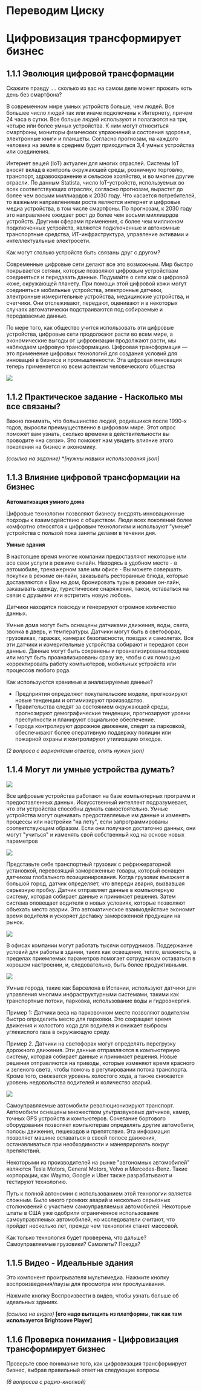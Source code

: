 # Переводим Циску

# Цифровизация трансформирует бизнес
## 1.1.1 Эволюция цифровой трансформации

Скажите правду .... сколько из вас на самом деле может прожить хоть день без смартфона?

В современном мире умных устройств больше, чем людей. Все большее число людей так или иначе подключены к Интернету, причем 24 часа в сутки. Все больше людей используют и полагаются на три, четыре или более умных устройства. К ним могут относиться смартфоны, мониторы физических упражнений и состояния здоровья, электронные книги и планшеты. Согласно прогнозам, на каждого человека на земле в среднем будет приходиться 3,4 умных устройства или соединения.

Интернет вещей (IoT) актуален для многих отраслей. Системы IoT вносят вклад в контроль окружающей среды, розничную торговлю, транспорт, здравоохранение и сельское хозяйство, и во многие другие отрасли. По данным Statista, число IoT-устройств, используемых во всех соответствующих отраслях, согласно прогнозам, вырастет до более чем восьми миллиардов к 2030 году. Что касается потребителей, то важными направлениями роста являются интернет и цифровые медиа устройства, в том числе смартфоны. По прогнозам, к 2030 году это направление ожидает рост до более чем восьми миллиардов устройств. Другими сферами применения, с более чем миллионом подключенных устройств, являются подключенные и автономные транспортные средства, ИТ-инфраструктура, управление активами и интеллектуальные электросети.

Как могут столько устройств быть связаны друг с другом?

Современные цифровые сети делают все это возможным. Мир быстро покрывается сетями, которые позволяют цифровым устройствам соединяться и передавать данные. Подумайте о сети как о цифровой коже, окружающей планету. При помощи этой цифровой кожи могут соединяться мобильные устройства, электронные датчики, электронные измерительные устройства, медицинские устройства, и счетчики. Они отслеживают, передают, оценивают и в некоторых случаях автоматически подстраиваются под собираемые и передаваемые данные.

По мере того, как общество учится использовать эти цифровые устройства, цифровые сети продолжают расти во всем мире, а экономические выгоды от цифровизации продолжают расти, мы наблюдаем цифровую трансформацию. Цифровая трансформация — это применение цифровых технологий для создания условий для инноваций в бизнесе и промышленности. Эта цифровая инновация теперь применяется ко всем аспектам человеческого общества

![](./assets/image1.jpg)

## 1.1.2 Практическое задание - Насколько мы все связаны?

Важно понимать, что большинство людей, родившихся после 1990-х годов, выросли преимущественно в цифровом мире. Этот опрос поможет вам узнать, сколько времени в действительности вы проводите «на связи». Это поможет нам увидеть влияние этого поколения на бизнес и экономику.

*(ссылка на задание)* **[нужны навыки использования json]*

## 1.1.3 Влияние цифровой трансформации на бизнес

**Автоматизация умного дома**

Цифровые технологии позволяют бизнесу внедрять инновационные подходы к взаимодействию с обществом. Люди всех поколений более комфортно относятся к цифровым технологиям и используют "умные" устройства с пользой пока заняты делами в течении дня.

**Умные здания**

В настоящее время многие компании предоставляют некоторые или все свои услуги в режиме онлайн. Находясь в удобном месте - в автомобиле, тренажерном зале или офисе - Вы можете совершать покупки в режиме он-лайн, заказывать ресторанные блюда, которые доставляются к Вам на дом, бронировать туры в режиме он-лайн, заказывать одежду, туристические снаряжения, такси, оставаться на связи с друзьями или встретить новую любовь.

Датчики находятся повсюду и генерируют огромное количество данных.

Умные дома могут быть оснащены датчиками движения, воды, света, звонка в дверь, и температуры. Датчики могут быть в светофорах, грузовиках, гаражах, камерах безопасности, поездах и самолетах. Все эти датчики и измерительные устройства собирают и передают свои данные. Данные могут быть сохранены и проанализированы позднее или могут быть проанализированы сразу же, чтобы с их помощью корректировать работу компьютеров, мобильных устройств или процессов любого рода.

Как используются хранимые и анализируемые данные?
* Предприятия определяют покупательские модели, прогнозируют новые тенденции и оптимизируют производство.
* Правительства следят за состоянием окружающей среды, прогнозируют демографические тенденции, прогнозируют уровни преступности и планируют социальное обеспечение.
* Города контролируют дорожное движение, следят за парковкой, обеспечивают более оперативную поддержку полиции или пожарной охраны и контролируют утилизацию отходов.

*(2 вопроса с вариантами ответов, опять нужен json)*

## 1.1.4 Могут ли умные устройства думать?

![](./assets/image2.png)

Все цифровые устройства работают на базе компьютерных программ и предоставленных данных. Искусственный интеллект подразумевает, что эти устройства способны думать самостоятельно. Умные устройства могут оценивать предоставляемые им данные и изменять процессы или настройки "на лету", если запрограммированы соответствующим образом. Если они получают достаточно данных, они могут "учиться" и изменять свой собственный код на основе новых параметров

![](./assets/image3.png)

Представьте себе транспортный грузовик с рефрижераторной установкой, перевозящий замороженные товары, который оснащен датчиком глобального позиционирования. Когда грузовик въезжает в большой город, датчик определяет, что впереди авария, вызвавшая серьезную пробку. Датчик отправляет данные в компьютерную систему, которая собирает данные и принимает решения. Затем система оповещает водителя о новых условиях, которые позволяют объехать место аварии. Это автоматическое взаимодействие экономит время водителя и ускоряет доставку замороженной продукции на рынок.

![](./assets/image4.png)

В офисах компании могут работать тысячи сотрудников. Поддержание условий для работы в здании, таких как освещение, тепло, влажность, в пределах приемлемых параметров помогает сотрудникам оставаться в хорошем настроении, и, следовательно, быть более продуктивными.

![](./assets/image5.png)

Умные города, такие как Барселона в Испании, используют датчики для управления многими инфраструктурными системами, такими как транспортные потоки, парковка, использование воды и гидроэнергия.

Пример 1: Датчики веса на парковочном месте позволяют водителям быстро определить место для парковки. Это сокращает время движения и холостого хода для водителя и снижает выбросы углекислого газа в окружающую среду.

Пример 2. Датчики на светофорах могут определять перегрузку дорожного движения. Эти данные отправляются в компьютерную систему, которая собирает данные и принимает решения. Новые решения отправляются на приводы, которые изменяют время красного и зеленого света, чтобы помочь в регулировании потока транспорта. Кроме того, снижается уровень холостого хода, а также снижается уровень недовольства водителей и количество аварий.

![](./assets/image6.png)

Самоуправляемые автомобили революционизируют транспорт. Автомобили оснащены множеством ультразвуковых датчиков, камер, точных GPS устройств и компьютеров. Сочетание бортового оборудования позволяет компьютерам определять другие автомобили, полосы движения, пешеходов и препятствия. Эта информация позволяет машине оставаться в своей полосе движения, останавливаться при необходимости и маневрировать вокруг препятствий.

Некоторыми из производителей на рынке "автономных автомобилей" являются Tesla Motors, General Motors, Volvo и Mercedes-Benz. Такие корпорации, как Waymo, Google и Uber также разрабатывают и тестируют технологию.

Путь к полной автономии с использованием этой технологии является сложным. Было много громких аварий и несколько серьезных столкновений с участием самоуправляемых автомобилей. Некоторые штаты в США уже одобрили ограниченное использование самоуправляемых автомобилей, но исследователи считают, что пройдет несколько лет, прежде чем технология станет массовой.

Как только технология будет проверена, что дальше? Самоуправляемые грузовики? Самолеты? Поезда?

## 1.1.5 Видео - Идеальные здания
Это компонент проигрывателя мультимедиа. Нажмите кнопку воспроизведения/паузы для просмотра или прослушивания.

Нажмите кнопку Воспроизвести в видео, чтобы узнать больше об идеальных зданиях.

*(ссылка на видео)* 
**[его надо вытащить из платформы, так как там используется Brightcove Player]**

## 1.1.6 Проверка понимания - Цифровизация трансформирует бизнес
Проверьте свое понимание того, как цифровизация трансформирует бизнес, выбрав правильный ответ на следующие вопросы.

*(6 вопросов с радио-кнопкой)* 
